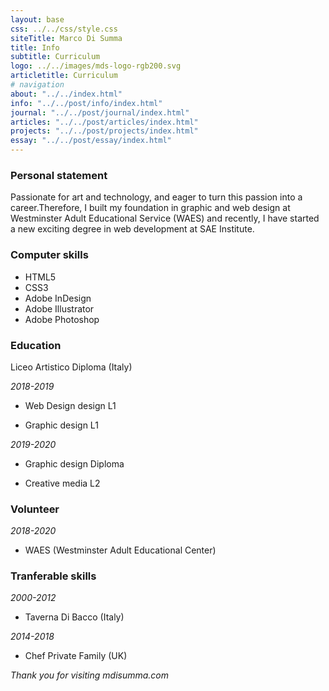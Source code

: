 ```yaml
---
layout: base
css: ../../css/style.css
siteTitle: Marco Di Summa
title: Info
subtitle: Curriculum
logo: ../../images/mds-logo-rgb200.svg
articletitle: Curriculum
# navigation
about: "../../index.html"
info: "../../post/info/index.html"
journal: "../../post/journal/index.html"
articles: "../../post/articles/index.html"
projects: "../../post/projects/index.html"
essay: "../../post/essay/index.html"
---
```



<main> 
<article>


### Personal statement
Passionate for art and technology, and eager to turn this passion into a career.Therefore, I built my foundation in graphic and web design at Westminster Adult Educational Service (WAES) and recently, I have started a new exciting degree in web development at SAE Institute.
### Computer skills
- HTML5
- CSS3
- Adobe InDesign
- Adobe Illustrator
- Adobe Photoshop

### Education
Liceo Artistico Diploma (Italy)

*2018-2019* 
- Web Design design L1 

- Graphic design L1

*2019-2020*
- Graphic design Diploma

- Creative media L2

### Volunteer
*2018-2020* 
- WAES (Westminster Adult Educational Center)
### Tranferable skills

*2000-2012* 
- Taverna Di Bacco (Italy)

*2014-2018*
- Chef Private Family (UK)

</article> 

*Thank you for visiting mdisumma.com*

</main>

